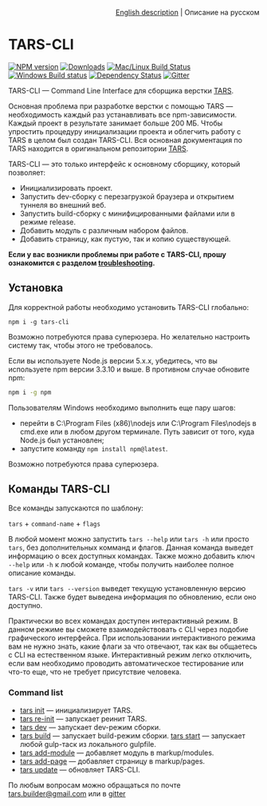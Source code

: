 <p align="right">
<a href="README.md">English description</a> | Описание на русском
</p>

# TARS-CLI

[![NPM version][npm-image]][npm-url] [![Downloads][downloads-image]][npm-url] [![Mac/Linux Build Status](https://img.shields.io/travis/tars/tars-cli/master.svg?label=Mac%20OSX%20%26%20Linux&style=flat-square)](https://travis-ci.org/tars/tars-cli) [![Windows Build status](https://img.shields.io/appveyor/ci/artem-malko/tars-cli/master.svg?label=Windows&style=flat-square)](https://ci.appveyor.com/project/artem-malko/tars-cli/branch/master) [![Dependency Status][deps-image]][deps-link] [![Gitter][gitter-image]][gitter-link]

TARS-CLI — Command Line Interface для сборщика верстки [TARS](https://github.com/tars/tars/blob/master/README_RU.md).

Основная проблема при разработке верстки с помощью TARS — необходимость каждый раз устанавливать все npm-зависимости. Каждый проект в результате занимает больше 200 МБ. Чтобы упростить процедуру инициализации проекта и облегчить работу с TARS в целом был создан TARS-CLI. Вся основная документация по TARS находится в оригинальном репозитории [TARS](https://github.com/tars/tars/blob/master/README_RU.md).

TARS-CLI — это только интерфейс к основному сборщику, который позволяет:

* Инициализировать проект.
* Запустить dev-сборку с перезагрузкой браузера и открытием туннеля во внешний веб.
* Запустить build-сборку с минифицированными файлами или в режиме release.
* Добавить модуль с различным набором файлов.
* Добавить страницу, как пустую, так и копию существующей.

**Если у вас возникли проблемы при работе с TARS-CLI, прошу ознакомится с разделом [troubleshooting](https://github.com/tars/tars-cli/blob/master/docs/ru/troubleshooting.md).**

## Установка

Для корректной работы необходимо установить TARS-CLI глобально:

`npm i -g tars-cli`

Возможно потребуются права суперюзера. Но желательно настроить систему так, чтобы этого не требовалось.

Если вы используете Node.js версии 5.x.x, убедитесь, что вы используете npm версии 3.3.10 и выше. В противном случае обновите npm:

```bash
npm i -g npm
```

Пользователям Windows необходимо выполнить еще пару шагов:

* перейти в C:\Program Files (x86)\nodejs или C:\Program Files\nodejs в cmd.exe или в любом другом терминале. Путь зависит от того, куда Node.js был установлен;
* запустите команду `npm install npm@latest`.

Возможно потребуются права суперюзера.

## Команды TARS-CLI

Все команды запускаются по шаблону:

`tars` + `command-name` + `flags`

В любой момент можно запустить `tars --help` или `tars -h` или просто `tars`, без дополнительных комманд и флагов. Данная команда выведет информацию о всех доступных командах. Также можно добавить ключ `--help` или `-h` к любой команде, чтобы получить наиболее полное описание команды.

`tars -v` или `tars --version` выведет текущую установленную версию TARS-CLI. Также будет выведена информация по обновлению, если оно доступно.

Практически во всех командах доступен интерактивный режим. В данном режиме вы сможете взаимодействовать с CLI через подобие графического интерфейса. При использовании интерактивного режима вам не нужно знать, какие флаги за что отвечают, так как вы общаетесь с CLI на естественном языке. Интерактивный режим легко отключить, если вам необходимо проводить автоматическое тестирование или что-то еще, что не требует присутствие человека.

### Command list

* [tars init](https://github.com/tars/tars-cli/blob/master/docs/ru/commands.md#tars-init) — инициализирует TARS.
* [tars re-init](https://github.com/tars/tars-cli/blob/master/docs/ru/commands.md#tars-re-init) — запускает реинит TARS.
* [tars dev](https://github.com/tars/tars-cli/blob/master/docs/ru/commands.md#tars-dev) — запускает dev-режим сборки.
* [tars build](https://github.com/tars/tars-cli/blob/master/docs/ru/commands.md#tars-build) — запускает build-режим сборки.
 [tars start](https://github.com/tars/tars-cli/blob/master/docs/ru/commands.md#tars-start-taskname) — запускает любой gulp-таск из локального gulpfile.
* [tars add-module](https://github.com/tars/tars-cli/blob/master/docs/ru/commands.md#tars-add-module-modulename) — добавляет модуль в markup/modules.
* [tars add-page](https://github.com/tars/tars-cli/blob/master/docs/ru/commands.md#tars-add-page-pagename) — добавляет страницу в markup/pages.
* [tars update](https://github.com/tars/tars-cli/blob/master/docs/ru/commands.md#tars-update) — обновляет TARS-CLI.

По любым вопросам можно обращаться по почте [tars.builder@gmail.com](tars.builder@gmail.com) или в [gitter](https://gitter.im/tars/tars-cli?utm_source=badge&utm_medium=badge&utm_campaign=pr-badge&utm_content=body_badge)

[downloads-image]: http://img.shields.io/npm/dm/tars-cli.svg?style=flat-square
[npm-url]: https://npmjs.org/package/tars-cli
[npm-image]: http://img.shields.io/npm/v/tars-cli.svg?style=flat-square

[travis-image]: https://travis-ci.org/tars/tars-cli.svg?branch=master
[travis-link]: https://travis-ci.org/tars/tars-cli

[deps-image]: https://david-dm.org/tars/tars-cli.svg?style=flat-square
[deps-link]: https://david-dm.org/tars/tars-cli

[gitter-image]: https://badges.gitter.im/Join%20Chat.svg?style=flat-square
[gitter-link]: https://gitter.im/tars/tars-cli?utm_source=badge&utm_medium=badge&utm_campaign=pr-badge&utm_content=body_badge
